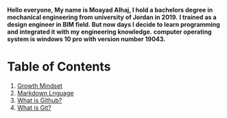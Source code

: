 **Hello everyone, My name is Moayad Alhaj, I hold a bachelors degree in mechanical engineering from university of Jordan in 2019.**
**I trained as a design engineer in BIM field. But now days I decide to learn programming and integrated it with my engineering knowledge.** 
**computer operating system is windows 10 pro with version number 19043.**



# Table of Contents
1. [Growth Mindset](#Growthmindset.md)
2. [Markdown Lnguage](#Markdown.md)
3. [What is Github?](#GitHub.md)
4. [What is Git?](#Git.md)
